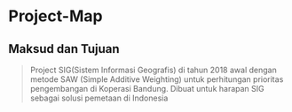 # Project-Map

## Maksud dan Tujuan
> Project SIG(Sistem Informasi Geografis) di tahun 2018 awal dengan metode SAW (Simple Additive Weighting) untuk perhitungan prioritas pengembangan di Koperasi Bandung.
> Dibuat untuk harapan SIG sebagai solusi pemetaan di Indonesia  
